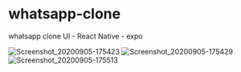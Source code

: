# whatsapp-clone
whatsapp clone UI - React Native - expo

![Screenshot_20200905-175423](https://user-images.githubusercontent.com/54781646/92931969-a2731700-f41a-11ea-9722-9b264f183b96.png)
![Screenshot_20200905-175429](https://user-images.githubusercontent.com/54781646/92931974-a4d57100-f41a-11ea-805a-18506f1242ec.png)
![Screenshot_20200905-175513](https://user-images.githubusercontent.com/54781646/92931965-a0a95380-f41a-11ea-9043-92c6f0ea840d.png)
